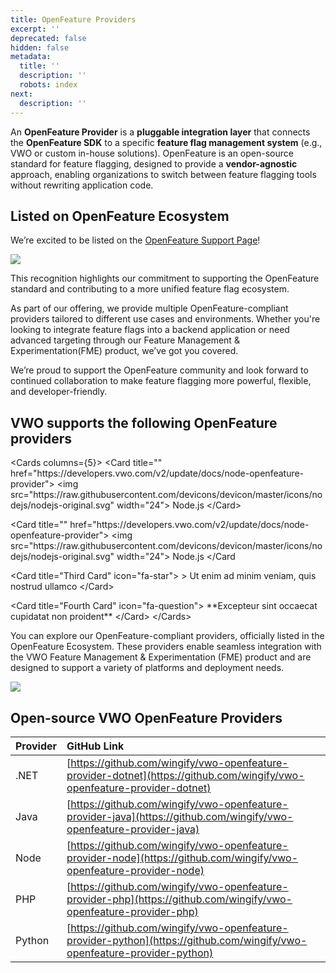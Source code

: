 ```yaml
---
title: OpenFeature Providers
excerpt: ''
deprecated: false
hidden: false
metadata:
  title: ''
  description: ''
  robots: index
next:
  description: ''
---
```

An **OpenFeature Provider** is a **pluggable integration layer** that connects the **OpenFeature SDK** to a specific **feature flag management system** (e.g., VWO or custom in-house solutions). OpenFeature is an open-source standard for feature flagging, designed to provide a **vendor-agnostic** approach, enabling organizations to switch between feature flagging tools without rewriting application code.

## Listed on OpenFeature Ecosystem

We’re excited to be listed on the [OpenFeature Support Page](https://openfeature.dev/support-training)!

<Image align="center" className="border" border={true} src="https://files.readme.io/51268ba1cb944ca1b360c7b9a5234098745d509aacfc54f5fc7245caf8a6f676-Screenshot_2025-05-13_at_6.42.14_PM.png" />

This recognition highlights our commitment to supporting the OpenFeature standard and contributing to a more unified feature flag ecosystem.

As part of our offering, we provide multiple OpenFeature-compliant providers tailored to different use cases and environments. Whether you're looking to integrate feature flags into a backend application or need advanced targeting through our Feature Management & Experimentation(FME) product, we’ve got you covered.

We’re proud to support the OpenFeature community and look forward to continued collaboration to make feature flagging more powerful, flexible, and developer-friendly.

## VWO supports the following OpenFeature providers

\<Cards columns=\{5}>
&#x20; \<Card title="" href="https\://developers.vwo.com/v2/update/docs/node-openfeature-provider">
&#x20;   \<img src="https\://raw\.githubusercontent.com/devicons/devicon/master/icons/nodejs/nodejs-original.svg" width="24">
&#x20;   Node.js
&#x20; \</Card>

&#x20; \<Card title="" href="https\://developers.vwo.com/v2/update/docs/node-openfeature-provider">
&#x20;   \<img src="https\://raw\.githubusercontent.com/devicons/devicon/master/icons/nodejs/nodejs-original.svg" width="24">
&#x20;   Node.js
&#x20; \</Card

&#x20; \<Card title="Third Card" icon="fa-star">
&#x20;   \> Ut enim ad minim veniam, quis nostrud ullamco
&#x20; \</Card>

&#x20; \<Card title="Fourth Card" icon="fa-question">
&#x20;   \*\*Excepteur sint occaecat cupidatat non proident\*\*
&#x20; \</Card>
\</Cards>

You can explore our OpenFeature-compliant providers, officially listed in the OpenFeature Ecosystem. These providers enable seamless integration with the VWO Feature Management & Experimentation (FME) product and are designed to support a variety of platforms and deployment needs.

<Image align="center" className="border" border={true} src="https://files.readme.io/eafcca838064c5f05e13669f2de4b4c19cc0923e4c7273d3026779b4e9902a11-Screenshot_2025-05-13_at_6.46.22_PM.png" />

## Open-source VWO OpenFeature Providers

| Provider | GitHub Link                                                                                                              |
| :------- | :----------------------------------------------------------------------------------------------------------------------- |
| .NET     | [https://github.com/wingify/vwo-openfeature-provider-dotnet](https://github.com/wingify/vwo-openfeature-provider-dotnet) |
| Java     | [https://github.com/wingify/vwo-openfeature-provider-java](https://github.com/wingify/vwo-openfeature-provider-java)     |
| Node     | [https://github.com/wingify/vwo-openfeature-provider-node](https://github.com/wingify/vwo-openfeature-provider-node)     |
| PHP      | [https://github.com/wingify/vwo-openfeature-provider-php](https://github.com/wingify/vwo-openfeature-provider-php)       |
| Python   | [https://github.com/wingify/vwo-openfeature-provider-python](https://github.com/wingify/vwo-openfeature-provider-python) |